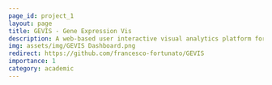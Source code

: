 ```yaml
---
page_id: project_1
layout: page
title: GEVIS - Gene Expression Vis
description: A web-based user interactive visual analytics platform for conducting differential gene expression analysis, enrichment analysis and survival analysis.
img: assets/img/GEVIS Dashboard.png
redirect: https://github.com/francesco-fortunato/GEVIS
importance: 1
category: academic
---
```

